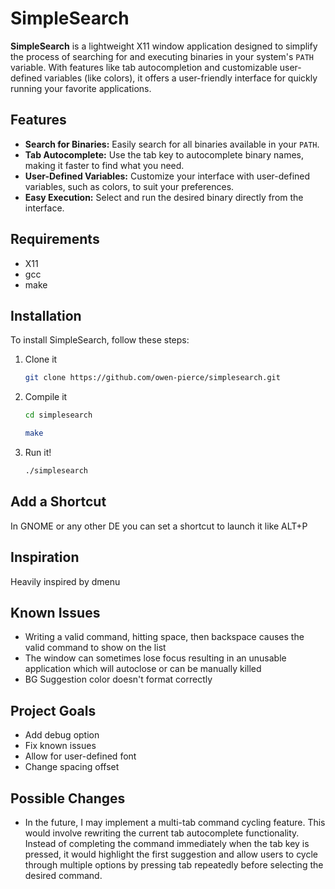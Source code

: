 # SimpleSearch

**SimpleSearch** is a lightweight X11 window application designed to simplify the process of searching for and executing binaries in your system's `PATH` variable. With features like tab autocompletion and customizable user-defined variables (like colors), it offers a user-friendly interface for quickly running your favorite applications.

## Features

- **Search for Binaries:** Easily search for all binaries available in your `PATH`.
- **Tab Autocomplete:** Use the tab key to autocomplete binary names, making it faster to find what you need.
- **User-Defined Variables:** Customize your interface with user-defined variables, such as colors, to suit your preferences.
- **Easy Execution:** Select and run the desired binary directly from the interface.

## Requirements

- X11
- gcc
- make

## Installation

To install SimpleSearch, follow these steps:

1. Clone it
   ```bash
   git clone https://github.com/owen-pierce/simplesearch.git
   ```
2. Compile it
   ```bash
   cd simplesearch
   ```
   ```bash
   make
   ```
3. Run it!
   ```bash
   ./simplesearch
   ```
## Add a Shortcut

In GNOME or any other DE you can set a shortcut to launch it like ALT+P

## Inspiration

Heavily inspired by dmenu

## Known Issues

- Writing a valid command, hitting space, then backspace causes the valid command to show on the list
- The window can sometimes lose focus resulting in an unusable application which will autoclose or can be manually killed
- BG Suggestion color doesn't format correctly

## Project Goals
- Add debug option
- Fix known issues
- Allow for user-defined font
- Change spacing offset

## Possible Changes
- In the future, I may implement a multi-tab command cycling feature. This would involve rewriting the current tab autocomplete functionality. Instead of completing the command immediately when the tab key is pressed, it would highlight the first suggestion and allow users to cycle through multiple options by pressing tab repeatedly before selecting the desired command.